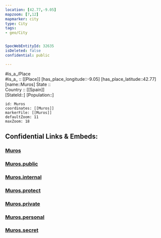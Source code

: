 ```yaml
---
location: [42.77,-9.05] 
mapzoom: [7,12] 
mapmarker: city 
type: City
tags:
- geo/City


SpocWebEntityId: 32635
isDeleted: false
confidential: public

---
```

#is_a_/Place  
#is_a_ :: [[Place]] 
[has_place_longitude::-9.05] 
[has_place_latitude::42.77] 
[name::Muros] 
State ::  
Country :: [[Spain]]  
[StateId::] 
[Population::] 



```leaflet
id: Muros
coordinates: [[Muros]] 
markerFile: [[Muros]] 
defaultZoom: 11 
maxZoom: 18
```


## Confidential Links & Embeds: 

### [Muros](/_Standards/Earth/Continent/Europe/Europe~South/Spain/City/Muros.md) 

### [Muros.public](/_public/Earth/Continent/Europe/Europe~South/Spain/City/Muros.public.md) 

### [Muros.internal](/_internal/Earth/Continent/Europe/Europe~South/Spain/City/Muros.internal.md) 

### [Muros.protect](/_protect/Earth/Continent/Europe/Europe~South/Spain/City/Muros.protect.md) 

### [Muros.private](/_private/Earth/Continent/Europe/Europe~South/Spain/City/Muros.private.md) 

### [Muros.personal](/_personal/Earth/Continent/Europe/Europe~South/Spain/City/Muros.personal.md) 

### [Muros.secret](/_secret/Earth/Continent/Europe/Europe~South/Spain/City/Muros.secret.md)

